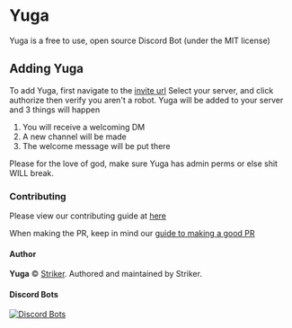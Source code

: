 # Yuga

Yuga is a free to use, open source Discord Bot (under the MIT license)

## Adding Yuga

To add Yuga, first navigate to the [invite url](https://discordapp.com/oauth2/authorize?client_id=294141889010204684&scope=bot&permissions=8)
Select your server, and click authorize then verify you aren't a robot.
Yuga will be added to your server and 3 things will happen
1) You will receive a welcoming DM
2) A new channel will be made
3) The welcome message will be put there

Please for the love of god, make sure Yuga has admin perms or else shit WILL break.

### Contributing

Please view our contributing guide at [here](https://github.com/Strikerrr/yuga/blob/master/.github/CONTRIBUTING.md)

When making the PR, keep in mind our [guide to making a good PR](https://github.com/Strikerrr/yuga/blob/master/.github/GUIDE_TO_MAKING_PULL_REQUESTS.md)

#### Author

**Yuga** © [Striker](https://github.com/Strikerrr).
Authored and maintained by Striker.

#### Discord Bots

[![Discord Bots](https://discordbots.org/api/widget/294141889010204684.svg)](https://discordbots.org/bot/294141889010204684)
